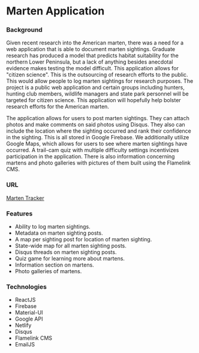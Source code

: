 # Marten Application
### Background
Given recent research into the American marten, there was a need for a web application that is able to document marten sightings. Graduate research has produced a model that predicts habitat suitability for the northern Lower Peninsula, but a lack of anything besides anecdotal evidence makes testing the model difficult. This application allows for "citizen science". This is the outsourcing of research efforts to the public. This would allow people to log marten sightings for research purposes. The project is a public web application and certain groups including hunters, hunting club members, wildlife managers and state park personnel will be targeted for citizen science. This application will hopefully help bolster research efforts for the American marten.

The application allows for users to post marten sightings. They can attach photos and make comments on said photos using Disqus. They also can include the location where the sighting occurred and rank their confidence in the sighting. This is all stored in Google Firebase. We additionally utilize Google Maps, which allows for users to see where marten sightings have occurred. A trail-cam quiz with multiple difficulty settings incentivizes participation in the application. There is also information concerning martens and photo galleries with pictures of them built using the Flamelink CMS.

### URL

[Marten Tracker](https://marten-tracker.netlify.com/ "Click here to see the application in action.")

### Features
* Ability to log marten sightings.
* Metadata on marten sighting posts.
* A map per sighting post for location of marten sighting.
* State-wide map for all marten sighting posts.
* Disqus threads on marten sighting posts.
* Quiz game for learning more about martens.
* Information section on martens.
* Photo galleries of martens.

### Technologies
* ReactJS
* Firebase
* Material-UI
* Google API
* Netlify
* Disqus
* Flamelink CMS
* EmailJS
